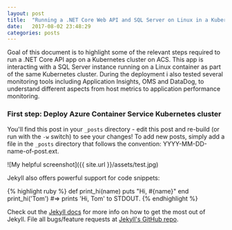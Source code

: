 ```yaml
---
layout: post
title:  "Running a .NET Core Web API and SQL Server on Linux in a Kubernetes cluster with Azure Container Service"
date:   2017-08-02 23:48:29
categories: posts
---
```


Goal of this document is to highlight some of the relevant steps required to run a .NET Core API app on a Kubernetes cluster on ACS. This app is interacting with a SQL Server instance running on a Linux container as part of the same Kubernetes cluster. During the deployment i also tested several monitoring tools including Application Insights, OMS and DataDog, to understand different aspects from host metrics to application performance monitoring.

### First step: Deploy Azure Container Service Kubernetes cluster



You'll find this post in your `_posts` directory - edit this post and re-build (or run with the `-w` switch) to see your changes!
To add new posts, simply add a file in the `_posts` directory that follows the convention: YYYY-MM-DD-name-of-post.ext.

![My helpful screenshot]({{ site.url }}/assets/test.jpg)

Jekyll also offers powerful support for code snippets:

{% highlight ruby %}
def print_hi(name)
  puts "Hi, #{name}"
end
print_hi('Tom')
#=> prints 'Hi, Tom' to STDOUT.
{% endhighlight %}

Check out the [Jekyll docs][jekyll] for more info on how to get the most out of Jekyll. File all bugs/feature requests at [Jekyll's GitHub repo][jekyll-gh].

[jekyll-gh]: https://github.com/jekyll/jekyll
[jekyll]:    http://jekyllrb.com
